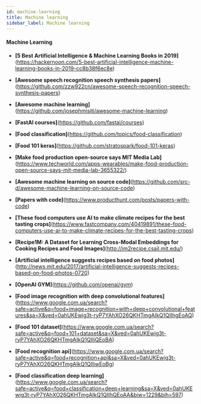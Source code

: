 ```yaml
---
id: machine-learning
title: Machine learning
sidebar_label: Machine learning
---
```



#### Machine Learning
- **[5 Best Artificial Intelligence & Machine Learning Books in 2019]**(https://hackernoon.com/5-best-artificial-intelligence-machine-learning-books-in-2019-cc8b38f6ec8e)
- **[Awesome speech recognition speech synthesis papers]**(https://github.com/zzw922cn/awesome-speech-recognition-speech-synthesis-papers)
- **[Awesome machine learning]**(https://github.com/josephmisiti/awesome-machine-learning)
- **[FastAI courses]**(https://github.com/fastai/courses)
- **[Food classification]**(https://github.com/topics/food-classification)
- **[Food 101 keras]**(https://github.com/stratospark/food-101-keras)
- **[Make food production open-source says MIT Media Lab]**(https://www.techworld.com/apps-wearables/make-food-production-open-source-says-mit-media-lab-3655322/)
- **[Awesome machine learning on source code]**(https://github.com/src-d/awesome-machine-learning-on-source-code)
- **[Papers with code]**(https://www.producthunt.com/posts/papers-with-code)
- **[These food computers use AI to make climate recipes for the best tasting crops]**(https://www.fastcompany.com/40419891/these-food-computers-use-ai-to-make-climate-recipes-for-the-best-tasting-crops)
- **[Recipe1M: A Dataset for Learning Cross-Modal Embeddings for Cooking Recipes and Food Images]**(http://im2recipe.csail.mit.edu/)
- **[Artificial intelligence suggests recipes based on food photos]**(http://news.mit.edu/2017/artificial-intelligence-suggests-recipes-based-on-food-photos-0720)
- **[OpenAI GYM]**(https://github.com/openai/gym)

- **[Food image recognition with deep convolutional features]**(https://www.google.com.ua/search?safe=active&q=food+image+recognition+with+deep+convolutional+features&sa=X&ved=0ahUKEwig3t-ryP7YAhXO26QKHTmgAIkQ1QIIhgEoAQ)
- **[Food 101 dataset]**(https://www.google.com.ua/search?safe=active&q=food+101+dataset&sa=X&ved=0ahUKEwig3t-ryP7YAhXO26QKHTmgAIkQ1QIIiQEoBA)
- **[Food recognition api]**(https://www.google.com.ua/search?safe=active&q=food+recognition+api&sa=X&ved=0ahUKEwig3t-ryP7YAhXO26QKHTmgAIkQ1QIIiwEoBg)
- **[Food classification deep learning]**(https://www.google.com.ua/search?safe=active&q=food+classification+deep+learning&sa=X&ved=0ahUKEwig3t-ryP7YAhXO26QKHTmgAIkQ1QIIhQEoAA&biw=1229&bih=597)

